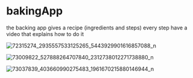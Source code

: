 # bakingApp

the backing app gives a recipe (ingredients and steps)
every step have a video that explains how to do it


![72315274_2935557533125265_5443929901616857088_n](https://user-images.githubusercontent.com/42187285/106774170-8468b600-664a-11eb-9309-c8489848819b.jpg)

![73009822_527888264707840_2312738012271738880_n](https://user-images.githubusercontent.com/42187285/106774207-8e8ab480-664a-11eb-9586-636d75319fbb.jpg)

![73037839_403660990275483_1961670215880146944_n](https://user-images.githubusercontent.com/42187285/106774821-32746000-664b-11eb-9cdc-396d4d658ff6.jpg)
